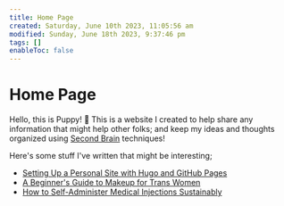 ```yaml
---
title: Home Page
created: Saturday, June 10th 2023, 11:05:56 am
modified: Sunday, June 18th 2023, 9:37:46 pm
tags: []
enableToc: false
---
```


# Home Page

Hello, this is Puppy! 🐶 This is a website I created to help share any information that might help other folks; and keep my ideas and thoughts organized using [Second Brain](Second%20Brain.md) techniques!

Here's some stuff I've written that might be interesting;

- [Setting Up a Personal Site with Hugo and GitHub Pages](Guides/Setting%20Up%20a%20Personal%20Site%20with%20Hugo%20and%20GitHub%20Pages.md)
- [A Beginner's Guide to Makeup for Trans Women](Guides/A%20Beginner's%20Guide%20to%20Makeup%20for%20Trans%20Women.md)
- [How to Self-Administer Medical Injections Sustainably](Guides/How%20to%20Self-Administer%20Medical%20Injections%20Sustainably.md)

